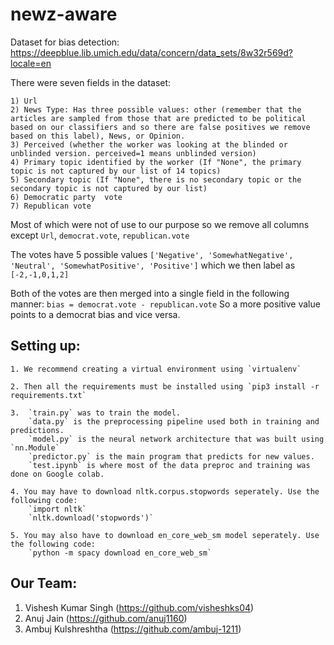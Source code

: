 # newz-aware

Dataset for bias detection: https://deepblue.lib.umich.edu/data/concern/data_sets/8w32r569d?locale=en

There were seven fields in the dataset:

    1) Url
    2) News Type: Has three possible values: other (remember that the articles are sampled from those that are predicted to be political based on our classifiers and so there are false positives we remove based on this label), News, or Opinion.
    3) Perceived (whether the worker was looking at the blinded or unblinded version. perceived=1 means unblinded version)
    4) Primary topic identified by the worker (If "None", the primary topic is not captured by our list of 14 topics)
    5) Secondary topic (If "None", there is no secondary topic or the secondary topic is not captured by our list)
    6) Democratic party  vote
    7) Republican vote

Most of which were not of use to our purpose so we remove all columns except `Url`, `democrat.vote`, `republican.vote`

The votes have 5 possible values `['Negative', 'SomewhatNegative', 'Neutral', 'SomewhatPositive', 'Positive']` which we then label as `[-2,-1,0,1,2]`

Both of the votes are then merged into a single field in the following manner: `bias = democrat.vote - republican.vote`
So a more positive value points to a democrat bias and vice versa.

## Setting up:

    1. We recommend creating a virtual environment using `virtualenv`

    2. Then all the requirements must be installed using `pip3 install -r requirements.txt`

    3.  `train.py` was to train the model.
        `data.py` is the preprocessing pipeline used both in training and predictions.
        `model.py` is the neural network architecture that was built using `nn.Module`
        `predictor.py` is the main program that predicts for new values.
        `test.ipynb` is where most of the data preproc and training was done on Google colab.

    4. You may have to download nltk.corpus.stopwords seperately. Use the following code:
        `import nltk`
        `nltk.download('stopwords')`

    5. You may also have to download en_core_web_sm model seperately. Use the following code:
        `python -m spacy download en_core_web_sm`

## Our Team:

1. Vishesh Kumar Singh (https://github.com/visheshks04)
2. Anuj Jain (https://github.com/anuj1160)
3. Ambuj Kulshreshtha (https://github.com/ambuj-1211)
